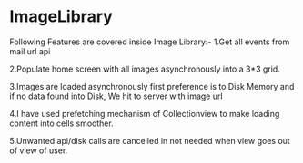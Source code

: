 # ImageLibrary
 
Following Features are covered inside Image Library:-
1.Get all events from mail url api

2.Populate home screen with all images asynchronously into a 3*3 grid.

3.Images are loaded asynchronously first preference is to Disk Memory and if no data found into Disk, 
 We hit to server with image url
 
4.I have used prefetching mechanism of Collectionview to make loading content into cells smoother.

5.Unwanted api/disk calls are cancelled in not needed when view goes out of view of user.
